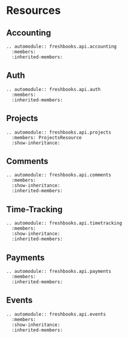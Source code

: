 
# Resources

## Accounting

```{eval-rst}
.. automodule:: freshbooks.api.accounting
  :members:
  :inherited-members:
```

## Auth

```{eval-rst}
.. automodule:: freshbooks.api.auth
  :members:
  :inherited-members:
```

## Projects

```{eval-rst}
.. automodule:: freshbooks.api.projects
  :members: ProjectsResource
  :show-inheritance:
```

## Comments

```{eval-rst}
.. automodule:: freshbooks.api.comments
  :members:
  :show-inheritance:
  :inherited-members:
```

## Time-Tracking

```{eval-rst}
.. automodule:: freshbooks.api.timetracking
  :members:
  :show-inheritance:
  :inherited-members:
```

## Payments

```{eval-rst}
.. automodule:: freshbooks.api.payments
  :members:
  :inherited-members:
```

## Events

```{eval-rst}
.. automodule:: freshbooks.api.events
  :members:
  :show-inheritance:
  :inherited-members:
```
